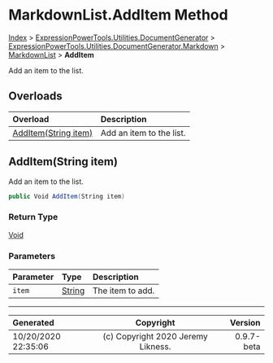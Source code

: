 ﻿# MarkdownList.AddItem Method

[Index](../index.md) > [ExpressionPowerTools.Utilities.DocumentGenerator](ExpressionPowerTools.Utilities.DocumentGenerator.a.md) > [ExpressionPowerTools.Utilities.DocumentGenerator.Markdown](ExpressionPowerTools.Utilities.DocumentGenerator.Markdown.n.md) > [MarkdownList](ExpressionPowerTools.Utilities.DocumentGenerator.Markdown.MarkdownList.cs.md) > **AddItem**

Add an item to the list.

## Overloads

| Overload | Description |
| :-- | :-- |
| [AddItem(String item)](#additemstring-item) | Add an item to the list. |
## AddItem(String item)

Add an item to the list.

```csharp
public Void AddItem(String item)
```

### Return Type

 [Void](https://docs.microsoft.com/dotnet/api/system.void) 

### Parameters

| Parameter | Type | Description |
| :-- | :-- | :-- |
| `item` | [String](https://docs.microsoft.com/dotnet/api/system.string) | The item to add. |



---

| Generated | Copyright | Version |
| :-- | :-: | --: |
| 10/20/2020 22:35:06 | (c) Copyright 2020 Jeremy Likness. | 0.9.7-beta |
